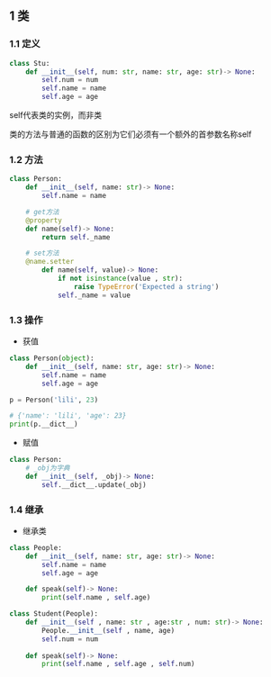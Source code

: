 <!--
 * @Description: 
 * @Version: 1.0
 * @Author: DaLao
 * @Email: dalao_li@163.com
 * @Date: 2021-02-01 12:29:16
 * @LastEditors: DaLao
 * @LastEditTime: 2022-05-27 22:21:10
-->

## 1 类


### 1.1 定义


```py
class Stu:
    def __init__(self, num: str, name: str, age: str)-> None:
        self.num = num
        self.name = name
        self.age = age
```

self代表类的实例，而非类

类的方法与普通的函数的区别为它们必须有一个额外的首参数名称self



### 1.2 方法


```py
class Person:
    def __init__(self, name: str)-> None:
        self.name = name

    # get方法
    @property
    def name(self)-> None:
        return self._name

    # set方法
    @name.setter
        def name(self, value)-> None:
            if not isinstance(value , str):
                raise TypeError('Expected a string')
            self._name = value
```



### 1.3 操作


- 获值


```py
class Person(object):
    def __init__(self, name: str, age: str)-> None:
        self.name = name
        self.age = age

p = Person('lili', 23)

# {'name': 'lili', 'age': 23}
print(p.__dict__)
```


- 赋值


```py
class Person:
    # _obj为字典
    def __init__(self, _obj)-> None:
        self.__dict__.update(_obj)
```



### 1.4 继承


- 继承类

```py
class People:
    def __init__(self, name: str, age: str)-> None:
        self.name = name
        self.age = age

    def speak(self)-> None:
        print(self.name , self.age)
```

```py
class Student(People):
    def __init__(self , name: str , age:str , num: str)-> None:
        People.__init__(self , name, age)
        self.num = num
    
    def speak(self)-> None:
        print(self.name , self.age , self.num)
```